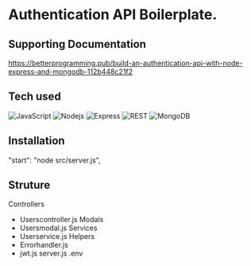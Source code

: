 # Authentication API Boilerplate.

## Supporting Documentation
https://betterprogramming.pub/build-an-authentication-api-with-node-express-and-mongodb-112b448c21f2


## Tech used
![JavaScript](https://img.shields.io/badge/-JavaScript-black?style=flat-square&logo=javascript)
![Nodejs](https://img.shields.io/badge/-Nodejs-black?style=flat-square&logo=Node.js)
![Express](https://img.shields.io/badge/-Express-yellow?style=flat-square&logo=express)
![REST](https://img.shields.io/badge/-RESTful%20API-black?style=flat-square&logo=rest)
![MongoDB](https://img.shields.io/badge/-MongoDB-black?style=flat-square&logo=mongodb)

## Installation
 "start": "node src/server.js",

## Struture
Controllers
 - Userscontroller.js
Modals
 - Usersmodal.js
Services
 - Userservice.js
Helpers
 - Errorhandler.js
 - jwt.js
server.js
.env


